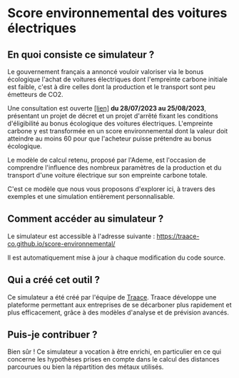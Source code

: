 # Score environnemental des voitures électriques

## En quoi consiste ce simulateur ?

  Le gouvernement français a annoncé vouloir valoriser via le bonus écologique l'achat de voitures électriques dont l'empreinte carbone initiale est faible, c'est à dire celles dont la production et le transport sont peu émetteurs de CO2.

  Une consultation est ouverte <a href="https://www.consultations-publiques.developpement-durable.gouv.fr/projet-de-decret-relatif-au-conditionnement-de-l-a2898.html">[lien]</a> <strong>du 28/07/2023 au 25/08/2023</strong>, présentant un projet de décret et un projet d'arrêté fixant les conditions d'éligibilité au bonus écologique des voitures électriques. L'empreinte carbone y est transformée en un score environnemental dont la valeur doit atteindre au moins 60 pour que l'acheteur puisse prétendre au bonus écologique.
  
  Le modèle de calcul retenu, proposé par l'Ademe, est l'occasion de comprendre l'influence des nombreux paramètres de la production et du transport d'une voiture électrique sur son empreinte carbone totale.
    
  C'est ce modèle que nous vous proposons d'explorer ici, à travers des exemples et une simulation entièrement personnalisable.

## Comment accéder au simulateur ?

  Le simulateur est accessible à l'adresse suivante : https://traace-co.github.io/score-environnemental/

  Il est automatiquement mise à jour à chaque modification du code source.

## Qui a créé cet outil ?

Ce simulateur a été créé par l'équipe de [Traace](https://traace.co).
Traace développe une plateforme permettant aux entreprises de se décarboner plus rapidement et plus efficacement, grâce à des modèles d'analyse et de prévision avancés.

## Puis-je contribuer ?

Bien sûr ! Ce simulateur a vocation à être enrichi, en particulier en ce qui concerne les hypothèses prises en compte dans le calcul des distances parcourues ou bien la répartition des métaux utilisés.